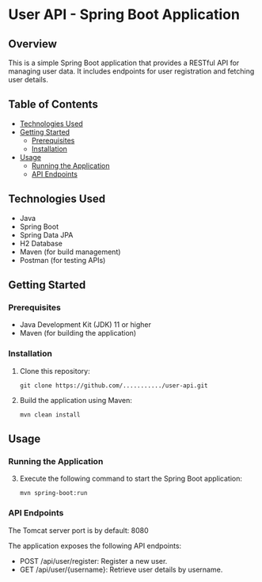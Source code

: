 # User API - Spring Boot Application

## Overview
This is a simple Spring Boot application that provides a RESTful API for managing user data.
It includes endpoints for user registration and fetching user details.

## Table of Contents
- [Technologies Used](#technologies-used)
- [Getting Started](#getting-started)
    - [Prerequisites](#prerequisites)
    - [Installation](#installation)
- [Usage](#usage)
    - [Running the Application](#running-the-application)
    - [API Endpoints](#api-endpoints)

## Technologies Used
- Java
- Spring Boot
- Spring Data JPA
- H2 Database
- Maven (for build management)
- Postman (for testing APIs)

## Getting Started

### Prerequisites
- Java Development Kit (JDK) 11 or higher
- Maven (for building the application)

### Installation
1. Clone this repository:
   ```shell
   git clone https://github.com/.........../user-api.git

2. Build the application using Maven:
   ```shell
   mvn clean install
   
## Usage

### Running the Application
3. Execute the following command to start the Spring Boot application:
    ```shell
    mvn spring-boot:run

### API Endpoints
The Tomcat server port is by default: 8080

The application exposes the following API endpoints:
- POST /api/user/register: Register a new user.
- GET  /api/user/{username}: Retrieve user details by username.

